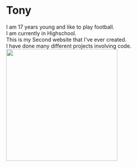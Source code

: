 <!DOCTYPE html>
<html lang= "en">
 <head>
   <meta charset="UTF-8">
  <link href="style.css"/>
   
  </head>
  <body>
    <div class="pie">
   
  <h1>Tony</h1>
  <p>I am 17 years young and like to play football.<br>
    I am currently in Highschool.<br>
    This is my Second website that I've ever created.<br>
    I have done many different projects involving code.<br>
    <img src="https://encrypted-tbn0.gstatic.com/images?q=tbn%3AANd9GcTwoSQO6psOvMOdf2Im6ONVOic9VmQumAHx7EaL4vERH8fP1ker" width="300" position:"margin:0 auto" >
  </p>
  </div>
</body>
</html>

